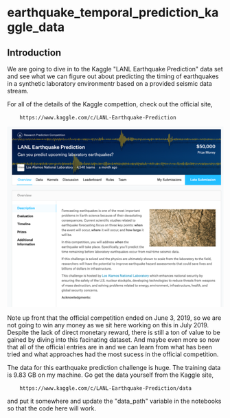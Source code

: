 # earthquake_temporal_prediction_kaggle_data

## Introduction

We are going to dive in to the Kaggle "LANL Earthquake Prediction" data set and see what we can figure out about predicting the timing of earthquakes in a synthetic laboratory environmentr based on a provided seismic data stream. 

For all of the details of the Kaggle compettion, check out the official site,

        https://www.kaggle.com/c/LANL-Earthquake-Prediction

![The homepage of Kaggle's LANL Earthquake Prediction competition. ](/img/page_capture_kaggle.png)

Note up front that the official competition ended on June 3, 2019, so we are not going to win any money as we sit here working on this in July 2019. Despite the lack of direct monetary reward, there is still a ton of value to be gained by diving into this facinating dataset. And maybe even more so now that all of the official entries are in and we can learn from what has been tried and what approaches had the most sucess in the official competition.          

The data for this earthquake prediction challenge is huge. The training data is 9.83 GB on my machine. Go get the data yourself from the Kaggle site,

        https://www.kaggle.com/c/LANL-Earthquake-Prediction/data

and put it somewhere and update the "data_path" variable in the notebooks so that the code here will work. 
